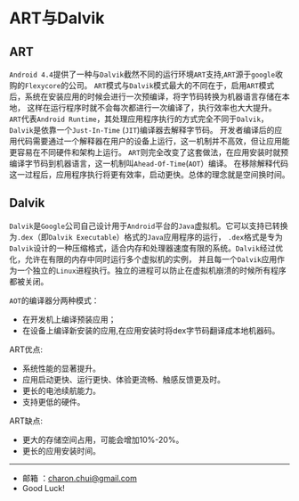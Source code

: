 ART与Dalvik
===

ART
--- 

`Android 4.4`提供了一种与`Dalvik`截然不同的运行环境`ART`支持,`ART`源于`google`收购的`Flexycore`的公司。
`ART`模式与`Dalvik`模式最大的不同在于，启用`ART`模式后，系统在安装应用的时候会进行一次预编译，将字节码转换为机器语言存储在本地，
这样在运行程序时就不会每次都进行一次编译了，执行效率也大大提升。
`ART`代表`Android Runtime`，其处理应用程序执行的方式完全不同于`Dalvik`，`Dalvik`是依靠一个`Just-In-Time` (`JIT`)编译器去解释字节码。
开发者编译后的应用代码需要通过一个解释器在用户的设备上运行，这一机制并不高效，但让应用能更容易在不同硬件和架构上运行。
`ART`则完全改变了这套做法，在应用安装时就预编译字节码到机器语言，这一机制叫`Ahead-Of-Time`(`AOT`）编译。
在移除解释代码这一过程后，应用程序执行将更有效率，启动更快。总体的理念就是空间换时间。

Dalvik
---

`Dalvik`是`Google`公司自己设计用于`Android`平台的`Java`虚拟机。它可以支持已转换为`.dex`（即`Dalvik Executable`）格式的`Java`应用程序的运行，
`.dex`格式是专为`Dalvik`设计的一种压缩格式，适合内存和处理器速度有限的系统。`Dalvik`经过优化，允许在有限的内存中同时运行多个虚拟机的实例，
并且每一个`Dalvik`应用作为一个独立的`Linux`进程执行。独立的进程可以防止在虚拟机崩溃的时候所有程序都被关闭。

`AOT`的编译器分两种模式：            
- 在开发机上编译预装应用；
- 在设备上编译新安装的应用,在应用安装时将dex字节码翻译成本地机器码。

ART优点:     
- 系统性能的显著提升。
- 应用启动更快、运行更快、体验更流畅、触感反馈更及时。
- 更长的电池续航能力。
- 支持更低的硬件。

ART缺点:       
- 更大的存储空间占用，可能会增加10%-20%。
- 更长的应用安装时间。


		
---

- 邮箱 ：charon.chui@gmail.com  
- Good Luck! 